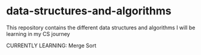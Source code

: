 # data-structures-and-algorithms
This repository contains the different data structures and algorithms I will be learning in my CS journey

CURRENTLY LEARNING: Merge Sort
